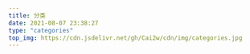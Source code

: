 ```yaml
---
title: 分类
date: 2021-08-07 23:38:27
type: "categories"
top_img: https://cdn.jsdelivr.net/gh/Cai2w/cdn/img/categories.jpg
---
```

